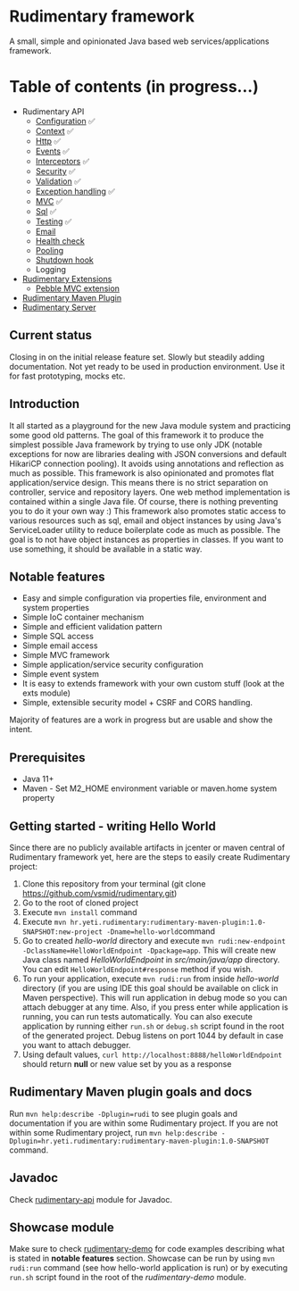 # Rudimentary framework

A small, simple and opinionated Java based web services/applications framework. 

# Table of contents (in progress...)
* Rudimentary API
  * [Configuration](rudimentary-api/src/main/java/hr/yeti/rudimentary/config/README.md) :white_check_mark:
  * [Context](rudimentary-api/src/main/java/hr/yeti/rudimentary/context/README.md) :white_check_mark:
  * [Http](rudimentary-api/src/main/java/hr/yeti/rudimentary/http/README.md) :white_check_mark:
  * [Events](rudimentary-api/src/main/java/hr/yeti/rudimentary/events/README.md) :white_check_mark:
  * [Interceptors](rudimentary-api/src/main/java/hr/yeti/rudimentary/interceptor/README.md) :white_check_mark:
  * [Security](rudimentary-api/src/main/java/hr/yeti/rudimentary/security/README.md) :white_check_mark:
  * [Validation](rudimentary-api/src/main/java/hr/yeti/rudimentary/validation/README.md) :white_check_mark:
  * [Exception handling](rudimentary-api/src/main/java/hr/yeti/rudimentary/exception/README.md) :white_check_mark:
  * [MVC](rudimentary-api/src/main/java/hr/yeti/rudimentary/mvc/README.md) :white_check_mark:
  * [Sql](rudimentary-api/src/main/java/hr/yeti/rudimentary/sql/README.md) :white_check_mark:
  * [Testing](rudimentary-api/src/main/java/hr/yeti/rudimentary/test/README.md) :white_check_mark:
  * [Email](rudimentary-api/src/main/java/hr/yeti/rudimentary/email/README.md)
  * [Health check](rudimentary-api/src/main/java/hr/yeti/rudimentary/health/README.md)
  * [Pooling](rudimentary-api/src/main/java/hr/yeti/rudimentary/pooling/README.md)
  * [Shutdown hook](rudimentary-api/src/main/java/hr/yeti/rudimentary/shutdown/README.md)
  * Logging
* [Rudimentary Extensions](rudimentary-exts/README.md)
  * [Pebble MVC extension](rudimentary-exts/rudimentary-mvc-pebble-ext/README.md)
* [Rudimentary Maven Plugin](rudimentary-maven-plugin/README.md)
* [Rudimentary Server](rudimentary-server/README.md)

## Current status

Closing in on the initial release feature set. Slowly but steadily adding documentation. Not yet ready to be used in production environment. Use it for fast prototyping, mocks etc. 

## Introduction

It all started as a playground for the new Java module system and practicing some good old patterns.
The goal of this framework it to produce the simplest possible Java framework by trying to use only JDK (notable exceptions for now are libraries dealing with JSON conversions and default HikariCP connection pooling). It avoids using annotations and reflection as much as possible.
This framework is also opinionated and promotes flat application/service design. This means there is no strict separation on controller, service and repository layers. One web method implementation is contained within a single Java file. Of course, there is nothing preventing you to do it your own way :)
This framework also promotes static access to various resources such as sql, email and object instances by using Java's ServiceLoader utility to reduce boilerplate code as much as possible. The goal is to not have object instances as properties in classes. If you want to use something, it should be available in a static way.

## Notable features

* Easy and simple configuration via properties file, environment and system properties
* Simple IoC container mechanism
* Simple and efficient validation pattern
* Simple SQL access
* Simple email access
* Simple MVC framework
* Simple application/service security configuration
* Simple event system
* It is easy to extends framework with your own custom stuff (look at the exts module)
* Simple, extensible security model + CSRF and CORS handling.

Majority of features are a work in progress but are usable and show the intent.

## Prerequisites

* Java 11+
* Maven - Set M2_HOME environment variable or maven.home system property

## Getting started - writing Hello World

Since there are no publicly available artifacts in jcenter or maven central of Rudimentary framework yet, here are the steps to easily create Rudimentary project:

1. Clone this repository from your terminal (git clone https://github.com/vsmid/rudimentary.git)
2. Go to the root of cloned project
3. Execute `mvn install` command
4. Execute `mvn hr.yeti.rudimentary:rudimentary-maven-plugin:1.0-SNAPSHOT:new-project -Dname=hello-world`command
5. Go to created *hello-world* directory and execute `mvn rudi:new-endpoint -DclassName=HelloWorldEndpoint -Dpackage=app`. This will create new Java class named *HelloWorldEndpoint* in *src/main/java/app* directory. You can edit `HelloWorldEndpoint#response` method if you wish.
6. To run your application, execute `mvn rudi:run` from inside *hello-world* directory (if you are using IDE this goal should be available on click in Maven perspective). This will run application in debug mode so you can attach debugger at any time. Also, if you press enter while application is running, you can run tests automatically.
You can also execute application by running either `run.sh` or `debug.sh` script found in the root of the generated project. Debug listens on port 1044 by default in case you want to attach debugger.
7. Using default values, `curl http://localhost:8888/helloWorldEndpoint` should return **null** or new value set by you as a response

## Rudimentary Maven plugin goals and docs
Run `mvn help:describe -Dplugin=rudi` to see plugin goals and documentation if you are within some Rudimentary project.
If you are not within some Rudimentary project, run `mvn help:describe -Dplugin=hr.yeti.rudimentary:rudimentary-maven-plugin:1.0-SNAPSHOT` command.

## Javadoc

Check [rudimentary-api](./rudimentary-api) module for Javadoc.

## Showcase module

Make sure to check [rudimentary-demo](./rudimentary-demo/src/main/java/hr/yeti/rudimentary/demo/endpoint) for code examples describing what is stated in **notable features** section.
Showcase can be run by using `mvn rudi:run` command (see how hello-world application is run) or by executing `run.sh` script found in the root of the *rudimentary-demo* module.
